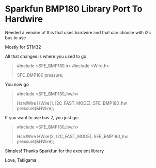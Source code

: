 Sparkfun BMP180 Library Port To Hardwire
========================================

Needed a version of this that uses hardwire
and that can choose with i2c bus to use

Mostly for STM32

All that changes is where you used to go:

> &#35;include &lt;SFE_BMP180.h&gt;
> &#35;include &lt;Wire.h&gt;
>
> SFE_BMP180 pressure;


You now go 
> &#35;include &lt;SFE_BMP180_hw.h&gt;
> 
> HardWire HWire(1, I2C_FAST_MODE);
> SFE_BMP180_hw pressure(&HWire);

If you want to use bus 2, you just go:

> &#35;include &lt;SFE_BMP180_hw.h&gt;
> 
> HardWire HWire(2, I2C_FAST_MODE);
> SFE_BMP180_hw pressure(&HWire);

Simples! Thanks Sparkfun for the excelent library

Love, Takigama
